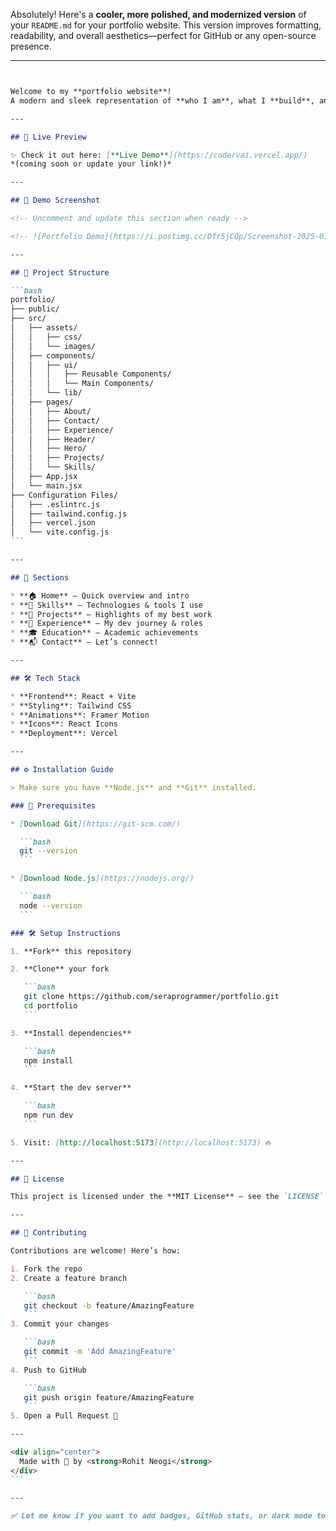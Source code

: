 Absolutely! Here's a **cooler, more polished, and modernized version** of your `README.md` for your portfolio website. This version improves formatting, readability, and overall aesthetics—perfect for GitHub or any open-source presence.

---

````markdown


Welcome to my **portfolio website**!
A modern and sleek representation of **who I am**, what I **build**, and how to **connect** with me. This site is crafted using **React**, supercharged with **Vite**, and styled with **Tailwind CSS** for an ultra-fast and responsive user experience.

---

## 🔗 Live Preview

✨ Check it out here: [**Live Demo**](https://codervai.vercel.app/)
*(coming soon or update your link!)*

---

## 📸 Demo Screenshot

<!-- Uncomment and update this section when ready -->

<!-- ![Portfolio Demo](https://i.postimg.cc/Dfr5jCQp/Screenshot-2025-01-02-120901.png) -->

---

## 🧠 Project Structure

```bash
portfolio/
├── public/
├── src/
│   ├── assets/
│   │   ├── css/
│   │   └── images/
│   ├── components/
│   │   ├── ui/
│   │   │   ├── Reusable Components/
│   │   │   └── Main Components/
│   │   └── lib/
│   ├── pages/
│   │   ├── About/
│   │   ├── Contact/
│   │   ├── Experience/
│   │   ├── Header/
│   │   ├── Hero/
│   │   ├── Projects/
│   │   └── Skills/
│   ├── App.jsx
│   └── main.jsx
├── Configuration Files/
│   ├── .eslintrc.js
│   ├── tailwind.config.js
│   ├── vercel.json
│   └── vite.config.js
```

---

## 🚀 Sections

* **🏠 Home** — Quick overview and intro
* **💼 Skills** — Technologies & tools I use
* **🧩 Projects** — Highlights of my best work
* **🧠 Experience** — My dev journey & roles
* **🎓 Education** — Academic achievements
* **📬 Contact** — Let’s connect!

---

## 🛠️ Tech Stack

* **Frontend**: React + Vite
* **Styling**: Tailwind CSS
* **Animations**: Framer Motion
* **Icons**: React Icons
* **Deployment**: Vercel

---

## ⚙️ Installation Guide

> Make sure you have **Node.js** and **Git** installed.

### 🧰 Prerequisites

* [Download Git](https://git-scm.com/)

  ```bash
  git --version
  ```

* [Download Node.js](https://nodejs.org/)

  ```bash
  node --version
  ```

### 🛠 Setup Instructions

1. **Fork** this repository

2. **Clone** your fork

   ```bash
   git clone https://github.com/seraprogrammer/portfolio.git
   cd portfolio
   ```

3. **Install dependencies**

   ```bash
   npm install
   ```

4. **Start the dev server**

   ```bash
   npm run dev
   ```

5. Visit: [http://localhost:5173](http://localhost:5173) 🔥

---

## 📝 License

This project is licensed under the **MIT License** — see the `LICENSE` file for more information.

---

## 🤝 Contributing

Contributions are welcome! Here’s how:

1. Fork the repo
2. Create a feature branch

   ```bash
   git checkout -b feature/AmazingFeature
   ```
3. Commit your changes

   ```bash
   git commit -m 'Add AmazingFeature'
   ```
4. Push to GitHub

   ```bash
   git push origin feature/AmazingFeature
   ```
5. Open a Pull Request 🚀

---

<div align="center">
  Made with 💙 by <strong>Rohit Neogi</strong>
</div>
```

---

✅ Let me know if you want to add badges, GitHub stats, or dark mode toggling instructions too!

